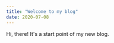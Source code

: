 ```yaml
---
title: "Welcome to my blog"
date: 2020-07-08
---
```


Hi, there! It's a start point of my new blog.
